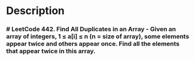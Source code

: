 <h1>Description</h1>


<h3># LeetCode 442. Find All Duplicates in an Array - Given an array of integers, 1 ≤ a[i] ≤ n (n = size of array), some elements appear twice and others appear once.  Find all the elements that appear twice in this array.</h3>
